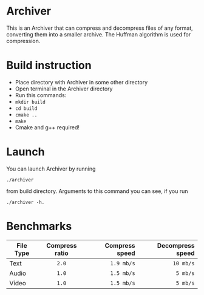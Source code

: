 # Archiver
This is an Archiver that can compress and decompress files of any format, converting them into a smaller archive. The Huffman algorithm is used for compression.
# Build instruction
 - Place directory with Archiver in some other directory
 - Open terminal in the Archiver directory
 - Run this commands:
 - `mkdir build`
 - `cd build`
 - `cmake ..`
 - `make`
 - Cmake and g++ required!
# Launch
You can launch Archiver by running 

    ./archiver

from build directory.
Arguments to this command you can see, if you run

    ./archiver -h.

# Benchmarks
| File Type | Compress ratio | Compress speed | Decompress speed |
| --------- |:--------------:| --------------:| ----------------:|
| Text      | `2.0`          | `1.9 mb/s`     | `10 mb/s`        |
| Audio     | `1.0`          | `1.5 mb/s`     | `5 mb/s`         |
| Video     | `1.0`          | `1.5 mb/s`      | `5 mb/s`         |
